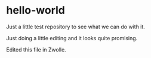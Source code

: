 # hello-world
Just a little test repository to see what we can do with it.

Just doing a little editing and it looks quite promising.

Edited this file in Zwolle.
